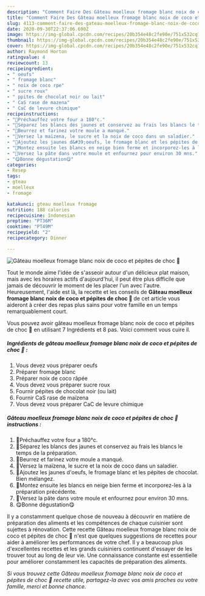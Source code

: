 ```yaml
---
description: "Comment Faire Des Gâteau moelleux fromage blanc noix de coco et pépites de choc 🍫"
title: "Comment Faire Des Gâteau moelleux fromage blanc noix de coco et pépites de choc 🍫"
slug: 4113-comment-faire-des-gateau-moelleux-fromage-blanc-noix-de-coco-et-pepites-de-choc
date: 2020-09-30T22:37:06.690Z
image: https://img-global.cpcdn.com/recipes/20b354e48c2fe90e/751x532cq70/gateau-moelleux-fromage-blanc-noix-de-coco-et-pepites-de-choc-🍫-photo-principale-de-la-recette.jpg
thumbnail: https://img-global.cpcdn.com/recipes/20b354e48c2fe90e/751x532cq70/gateau-moelleux-fromage-blanc-noix-de-coco-et-pepites-de-choc-🍫-photo-principale-de-la-recette.jpg
cover: https://img-global.cpcdn.com/recipes/20b354e48c2fe90e/751x532cq70/gateau-moelleux-fromage-blanc-noix-de-coco-et-pepites-de-choc-🍫-photo-principale-de-la-recette.jpg
author: Raymond Horton
ratingvalue: 4
reviewcount: 13
recipeingredient:
- " oeufs"
- " fromage blanc"
- " noix de coco rpe"
- " sucre roux"
- " ppites de chocolat noir ou lait"
- " CaS rase de mazena"
- " CaC de levure chimique"
recipeinstructions:
- "🥥Préchauffez votre four a 180°c."
- "🥥Séparez les blancs des jaunes et conservez au frais les blancs le temps de la préparation."
- "🥥Beurrez et farinez votre moule a manqué."
- "🥥Versez la maïzena, le sucre et la noix de coco dans un saladier."
- "🥥Ajoutez les jaunes d&#39;oeufs, le fromage blanc et les pépites de chocolat. Bien mélangez."
- "🥥Montez ensuite les blancs en neige bien ferme et incorporez-les à la préparation précédente."
- "🥥Versez la pâte dans votre moule et enfournez pour environ 30 mns."
- "😋Bonne dégustation😋"
categories:
- Resep
tags:
- gteau
- moelleux
- fromage

katakunci: gteau moelleux fromage 
nutrition: 188 calories
recipecuisine: Indonesian
preptime: "PT36M"
cooktime: "PT49M"
recipeyield: "2"
recipecategory: Dinner

---
```



![Gâteau moelleux fromage blanc noix de coco et pépites de choc 🍫](https://img-global.cpcdn.com/recipes/20b354e48c2fe90e/751x532cq70/gateau-moelleux-fromage-blanc-noix-de-coco-et-pepites-de-choc-🍫-photo-principale-de-la-recette.jpg)

Tout le monde aime l'idée de s'asseoir autour d'un délicieux plat maison, mais avec les horaires actifs d'aujourd'hui, il peut être plus difficile que jamais de découvrir le moment de les placer l'un avec l'autre. Heureusement, l'aide est là, la recette et les conseils de <strong> Gâteau moelleux fromage blanc noix de coco et pépites de choc 🍫 </strong> de cet article vous aideront à créer des repas plus sains pour votre famille en un temps remarquablement court.

<!--inarticleads1-->

Vous pouvez avoir gâteau moelleux fromage blanc noix de coco et pépites de choc 🍫 en utilisant 7 Ingrédients et 8 pas. Voici comment vous cuire il.

##### Ingrédients de gâteau moelleux fromage blanc noix de coco et pépites de choc 🍫 :

1. Vous devez vous préparer  oeufs
1. Préparer  fromage blanc
1. Préparer  noix de coco râpée
1. Vous devez vous préparer  sucre roux
1. Fournir  pépites de chocolat noir (ou lait)
1. Fournir  CaS rase de maïzena
1. Vous devez vous préparer  CaC de levure chimique




<!--inarticleads2-->

##### Gâteau moelleux fromage blanc noix de coco et pépites de choc 🍫 instructions :

1. 🥥Préchauffez votre four a 180°c.
1. 🥥Séparez les blancs des jaunes et conservez au frais les blancs le temps de la préparation.
1. 🥥Beurrez et farinez votre moule a manqué.
1. 🥥Versez la maïzena, le sucre et la noix de coco dans un saladier.
1. 🥥Ajoutez les jaunes d&#39;oeufs, le fromage blanc et les pépites de chocolat. Bien mélangez.
1. 🥥Montez ensuite les blancs en neige bien ferme et incorporez-les à la préparation précédente.
1. 🥥Versez la pâte dans votre moule et enfournez pour environ 30 mns.
1. 😋Bonne dégustation😋




<!--inarticleads1-->

<p>
Il y a constamment quelque chose de nouveau à découvrir en matière de préparation des aliments et les compétences de chaque cuisinier sont sujettes à rénovation. Cette recette Gâteau moelleux fromage blanc noix de coco et pépites de choc 🍫 n'est que quelques suggestions de recettes pour aider à améliorer les performances de votre chef. Il y a beaucoup plus d'excellentes recettes et les grands cuisiniers continuent d'essayer de les trouver tout au long de leur vie. Une connaissance constante est essentielle pour améliorer constamment les capacités de préparation des aliments.
</p>

<p>
<i>Si vous trouvez cette Gâteau moelleux fromage blanc noix de coco et pépites de choc 🍫 recette utile, partagez-la avec vos amis proches ou votre famille, merci et bonne chance.</i>
</p>
